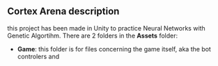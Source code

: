## Cortex Arena description
this project has been made in Unity to practice Neural Networks with Genetic Algortihm. 
There are 2 folders in the **Assets** folder:
 

 - **Game**: this folder is for files concerning the game itself, aka the bot controlers and 

<!--stackedit_data:
eyJoaXN0b3J5IjpbMTY4MzI4NDEzNl19
-->